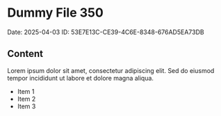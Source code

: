 # Dummy File 350

Date: 2025-04-03
ID: 53E7E13C-CE39-4C6E-8348-676AD5EA73DB

## Content

Lorem ipsum dolor sit amet, consectetur adipiscing elit.
Sed do eiusmod tempor incididunt ut labore et dolore magna aliqua.

* Item 1
* Item 2
* Item 3
